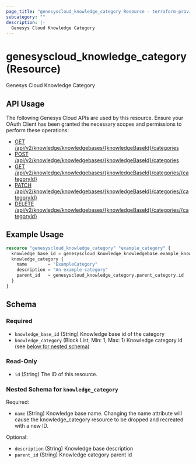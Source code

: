 ```yaml
---
page_title: "genesyscloud_knowledge_category Resource - terraform-provider-genesyscloud"
subcategory: ""
description: |-
  Genesys Cloud Knowledge Category
---
```

# genesyscloud_knowledge_category (Resource)

Genesys Cloud Knowledge Category

## API Usage
The following Genesys Cloud APIs are used by this resource. Ensure your OAuth Client has been granted the necessary scopes and permissions to perform these operations:

* [GET /api/v2/knowledge/knowledgebases/{knowledgeBaseId}/categories](https://developer.genesys.cloud/devapps/api-explorer#get-api-v2-knowledge-knowledgebases--knowledgeBaseId--categories)
* [POST /api/v2/knowledge/knowledgebases/{knowledgeBaseId}/categories](https://developer.genesys.cloud/devapps/api-explorer#post-api-v2-knowledge-knowledgebases--knowledgeBaseId--categories)
* [GET /api/v2/knowledge/knowledgebases/{knowledgeBaseId}/categories/{categoryId}](https://developer.genesys.cloud/devapps/api-explorer#get-api-v2-knowledge-knowledgebases--knowledgeBaseId--categories--categoryId-)
* [PATCH /api/v2/knowledge/knowledgebases/{knowledgeBaseId}/categories/{categoryId}](https://developer.genesys.cloud/devapps/api-explorer#patch-api-v2-knowledge-knowledgebases--knowledgeBaseId--categories--categoryId-)
* [DELETE /api/v2/knowledge/knowledgebases/{knowledgeBaseId}/categories/{categoryId}](https://developer.genesys.cloud/devapps/api-explorer#delete-api-v2-knowledge-knowledgebases--knowledgeBaseId--categories--categoryId-)

## Example Usage

```terraform
resource "genesyscloud_knowledge_category" "example_category" {
  knowledge_base_id = genesyscloud_knowledge_knowledgebase.example_knowledgebase.id
  knowledge_category {
    name        = "ExampleCategory"
    description = "An example category"
    parent_id   = genesyscloud_knowledge_category.parent_category.id
  }
}
```

<!-- schema generated by tfplugindocs -->
## Schema

### Required

- `knowledge_base_id` (String) Knowledge base id of the category
- `knowledge_category` (Block List, Min: 1, Max: 1) Knowledge category id (see [below for nested schema](#nestedblock--knowledge_category))

### Read-Only

- `id` (String) The ID of this resource.

<a id="nestedblock--knowledge_category"></a>
### Nested Schema for `knowledge_category`

Required:

- `name` (String) Knowledge base name. Changing the name attribute will cause the knowledge_category resource to be dropped and recreated with a new ID.

Optional:

- `description` (String) Knowledge base description
- `parent_id` (String) Knowledge category parent id

